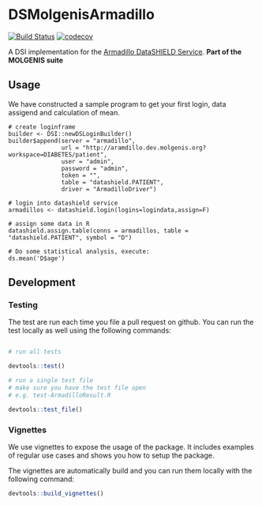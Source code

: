 # DSMolgenisArmadillo

[![Build Status](https://jenkins.dev.molgenis.org/buildStatus/icon?job=molgenis%2Fmolgenis-r-datashield%2Fmaster)](https://jenkins.dev.molgenis.org/job/molgenis/job/molgenis-r-datashield/job/master/)
[![codecov](https://codecov.io/gh/molgenis/molgenis-r-datashield/branch/master/graph/badge.svg)](https://codecov.io/gh/molgenis/molgenis-r-datashield)


A DSI implementation for the [Armadillo DataSHIELD Service](https://github.com/molgenis/molgenis-service-datashield).
**Part of the MOLGENIS suite**

## Usage
We have constructed a sample program to get your first login, data assigend and calculation of mean.

```
# create loginframe
builder <- DSI::newDSLoginBuilder()
builder$append(server = "armadillo",
               url = "http://aramdillo.dev.molgenis.org?workspace=DIABETES/patient",
               user = "admin",
               password = "admin",
               token = "",
               table = "datashield.PATIENT",
               driver = "ArmadilloDriver")

# login into datashield service
armadillos <- datashield.login(logins=logindata,assign=F)

# assign some data in R
datashield.assign.table(conns = armadillos, table = "datashield.PATIENT", symbol = "D")

# Do some statistical analysis, execute:
ds.mean('D$age')
```

## Development

### Testing
The test are run each time you file a pull request on github. You can run the test locally as well using the following commands:

```R

# run all tests

devtools::test()

# run a single test file
# make sure you have the test file open
# e.g. test-ArmadilloResult.R

devtools::test_file()
```

### Vignettes
We use vignettes to expose the usage of the package. It includes examples of regular use cases and shows you how to setup the package.

The vignettes are automatically build and you can run them locally with the following command:

```R
devtools::build_vignettes()
```



